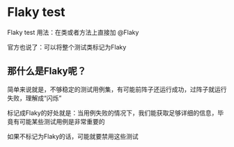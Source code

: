 # Flaky test

Flaky test
用法：在类或者方法上直接加 @Flaky 

官方也说了：可以将整个测试类标记为Flaky


## 那什么是Flaky呢？
简单来说就是，不够稳定的测试用例集，有可能前阵子还运行成功，过阵子就运行失败，理解成“闪烁”

标记成Flaky的好处就是：当用例失败的情况下，我们能获取足够详细的信息，毕竟有可能某些测试用例是非常重要的

如果不标记为Flaky的话，可能就要禁用这些测试



